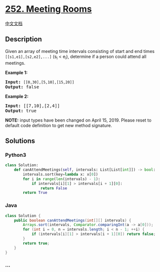 # [252. Meeting Rooms](https://leetcode.com/problems/meeting-rooms)

[中文文档](/solution/0200-0299/0252.Meeting%20Rooms/README.md)

## Description

<p>Given an array of meeting time intervals consisting of start and end times <code>[[s1,e1],[s2,e2],...]</code> (s<sub>i</sub> < e<sub>i</sub>), determine if a person could attend all meetings.</p>

<p><b>Example 1:</b></p>

<pre>
<b>Input:</b> <code>[[0,30],[5,10],[15,20]]</code>
<b>Output:</b> false
</pre>

<p><b>Example 2:</b></p>

<pre>
<b>Input:</b> [[7,10],[2,4]]
<b>Output:</b> true
</pre>

<p><strong>NOTE:</strong> input types have been changed on April 15, 2019. Please reset to default code definition to get new method signature.</p>

## Solutions

<!-- tabs:start -->

### **Python3**

```python
class Solution:
    def canAttendMeetings(self, intervals: List[List[int]]) -> bool:
        intervals.sort(key=lambda x: x[0])
        for i in range(len(intervals) - 1):
            if intervals[i][1] > intervals[i + 1][0]:
                return False
        return True
```

### **Java**

```java
class Solution {
    public boolean canAttendMeetings(int[][] intervals) {
        Arrays.sort(intervals, Comparator.comparingInt(a -> a[0]));
        for (int i = 0, n = intervals.length; i < n - 1; ++i) {
            if (intervals[i][1] > intervals[i + 1][0]) return false;
        }
        return true;
    }
}
```

### **...**

```

```

<!-- tabs:end -->
